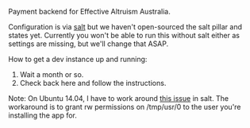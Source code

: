 Payment backend for Effective Altruism Australia.

Configuration is via [salt](https://docs.saltstack.com/en/latest/) but we haven't open-sourced the salt pillar and
states yet. Currently you won't be able to run this without salt either as settings are missing, but we'll change that
ASAP.

How to get a dev instance up and running:

1. Wait a month or so.
2. Check back here and follow the instructions.


Note: On Ubuntu 14.04, I have to work around [this issue](https://github.com/saltstack/salt/issues/19532) in salt. The
workaround is to grant rw permissions on /tmp/usr/0 to the user you're installing the app for.
